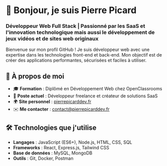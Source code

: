 # 👋 Bonjour, je suis Pierre Picard

### Développeur Web Full Stack | Passionné par les SaaS et l'innovation technologique mais aussi le développement de jeux vidéos et de sites web originaux

Bienvenue sur mon profil GitHub ! Je suis développeur web avec une expertise dans les technologies front-end et back-end. Mon objectif est de créer des applications performantes, sécurisées et faciles à utiliser.

## 🌟 À propos de moi
- 🎓 **Formation** : Diplômé en Développement Web chez OpenClassrooms
- 💼 **Poste actuel** : Développeur freelance et créateur de solutions SaaS
- 🌍 **Site personnel** : [pierrepicarddev.fr](https://pierrepicarddev.fr)
- ✉️ **Me contacter** : [contact@pierrepicarddev.fr](mailto:contact@pierrepicarddev.fr)

## 🛠️ Technologies que j'utilise
- **Langages** : JavaScript (ES6+), Node.js, HTML, CSS, SQL
- **Frameworks** : React, Express.js, Tailwind CSS
- **Base de données** : MySQL, MongoDB
- **Outils** : Git, Docker, Postman
